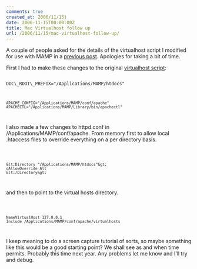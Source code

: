 ```yaml
---
comments: true
created_at: 2006/11/15}
date: 2006-11-15T00:00:00Z
title: Mac Virtualhost follow up
url: /2006/11/15/mac-virtualhost-follow-up/
---
```


<p>
A couple of people asked for the details of the virtualhost script I modified for use with MAMP in a <a href="http://morethanseven.net/posts/virtualhosts-on-mac-os-x#comment">previous post</a>. Apologies for taking a bit of time.

</p>
<p>
First I had to make these changes to the original <a href="http://patrickgibson.com/utilities/virtualhost/">virtualhost script</a>:

</p>
<code>
DOC\_ROOT\_PREFIX="/Applications/MAMP/htdocs"
</code>

<code>

    APACHE_CONFIG="/Applications/MAMP/conf/apache" 
    APACHECTL="/Applications/MAMP/Library/bin/apachectl"

</code>

<p>
I also made a few changes to httpd.conf in /Applications/MAMP/conf/apache. From memory first to allow local .htaccess files to override everything on a per directory basis.

</p>
<code>

    &lt;Directory "/Applications/MAMP/htdocs"&gt;
    oAllowOverride All
    &lt;/Directory&gt;

</code>

<p>
and then to point to the virtual hosts directory.

</p>
<code>

    NameVirtualHost 127.0.0.1
    Include /Applications/MAMP/conf/apache/virtualhosts

</code>

<p>
I keep meaning to do a screen capture tutorial of sorts, so maybe something like this would be a good starting point? We shall see as and when time permits. Probably this time next year. Any problems let me know and I’ll try and debug.

</p>
